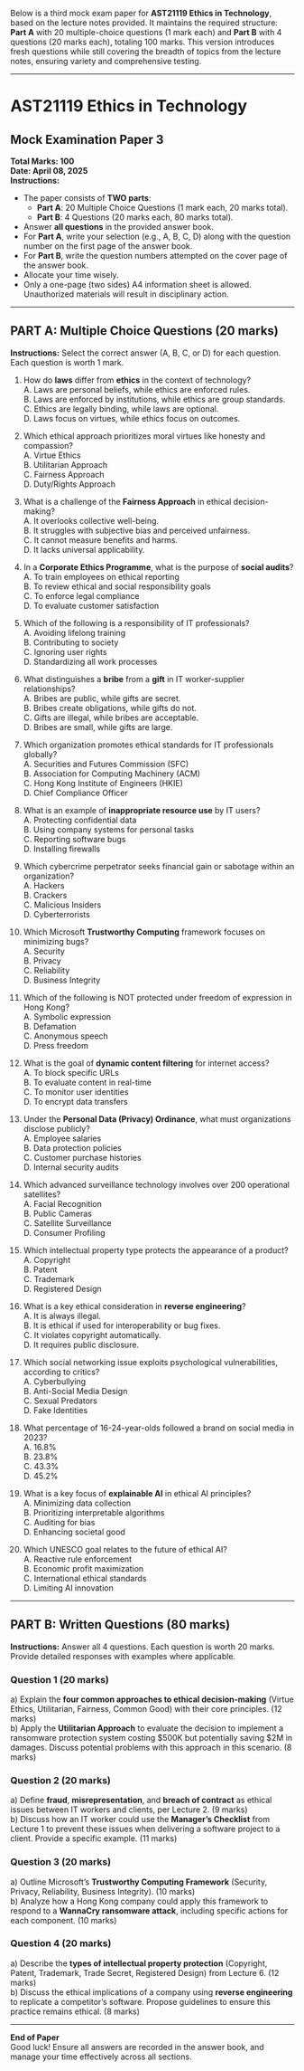 Below is a third mock exam paper for **AST21119 Ethics in Technology**, based on the lecture notes provided. It maintains the required structure: **Part A** with 20 multiple-choice questions (1 mark each) and **Part B** with 4 questions (20 marks each), totaling 100 marks. This version introduces fresh questions while still covering the breadth of topics from the lecture notes, ensuring variety and comprehensive testing.

---

# AST21119 Ethics in Technology  
## Mock Examination Paper 3  
**Total Marks: 100**  
**Date: April 08, 2025**  
**Instructions:**  
- The paper consists of **TWO parts**:  
  - **Part A**: 20 Multiple Choice Questions (1 mark each, 20 marks total).  
  - **Part B**: 4 Questions (20 marks each, 80 marks total).  
- Answer **all questions** in the provided answer book.  
- For **Part A**, write your selection (e.g., A, B, C, D) along with the question number on the first page of the answer book.  
- For **Part B**, write the question numbers attempted on the cover page of the answer book.  
- Allocate your time wisely.  
- Only a one-page (two sides) A4 information sheet is allowed. Unauthorized materials will result in disciplinary action.  

---

## PART A: Multiple Choice Questions (20 marks)  
**Instructions:** Select the correct answer (A, B, C, or D) for each question. Each question is worth 1 mark.

1. How do **laws** differ from **ethics** in the context of technology?  
   A. Laws are personal beliefs, while ethics are enforced rules.  
   B. Laws are enforced by institutions, while ethics are group standards.  
   C. Ethics are legally binding, while laws are optional.  
   D. Laws focus on virtues, while ethics focus on outcomes.  

2. Which ethical approach prioritizes moral virtues like honesty and compassion?  
   A. Virtue Ethics  
   B. Utilitarian Approach  
   C. Fairness Approach  
   D. Duty/Rights Approach  

3. What is a challenge of the **Fairness Approach** in ethical decision-making?  
   A. It overlooks collective well-being.  
   B. It struggles with subjective bias and perceived unfairness.  
   C. It cannot measure benefits and harms.  
   D. It lacks universal applicability.  

4. In a **Corporate Ethics Programme**, what is the purpose of **social audits**?  
   A. To train employees on ethical reporting  
   B. To review ethical and social responsibility goals  
   C. To enforce legal compliance  
   D. To evaluate customer satisfaction  

5. Which of the following is a responsibility of IT professionals?  
   A. Avoiding lifelong training  
   B. Contributing to society  
   C. Ignoring user rights  
   D. Standardizing all work processes  

6. What distinguishes a **bribe** from a **gift** in IT worker-supplier relationships?  
   A. Bribes are public, while gifts are secret.  
   B. Bribes create obligations, while gifts do not.  
   C. Gifts are illegal, while bribes are acceptable.  
   D. Bribes are small, while gifts are large.  

7. Which organization promotes ethical standards for IT professionals globally?  
   A. Securities and Futures Commission (SFC)  
   B. Association for Computing Machinery (ACM)  
   C. Hong Kong Institute of Engineers (HKIE)  
   D. Chief Compliance Officer  

8. What is an example of **inappropriate resource use** by IT users?  
   A. Protecting confidential data  
   B. Using company systems for personal tasks  
   C. Reporting software bugs  
   D. Installing firewalls  

9. Which cybercrime perpetrator seeks financial gain or sabotage within an organization?  
   A. Hackers  
   B. Crackers  
   C. Malicious Insiders  
   D. Cyberterrorists  

10. Which Microsoft **Trustworthy Computing** framework focuses on minimizing bugs?  
    A. Security  
    B. Privacy  
    C. Reliability  
    D. Business Integrity  

11. Which of the following is NOT protected under freedom of expression in Hong Kong?  
    A. Symbolic expression  
    B. Defamation  
    C. Anonymous speech  
    D. Press freedom  

12. What is the goal of **dynamic content filtering** for internet access?  
    A. To block specific URLs  
    B. To evaluate content in real-time  
    C. To monitor user identities  
    D. To encrypt data transfers  

13. Under the **Personal Data (Privacy) Ordinance**, what must organizations disclose publicly?  
    A. Employee salaries  
    B. Data protection policies  
    C. Customer purchase histories  
    D. Internal security audits  

14. Which advanced surveillance technology involves over 200 operational satellites?  
    A. Facial Recognition  
    B. Public Cameras  
    C. Satellite Surveillance  
    D. Consumer Profiling  

15. Which intellectual property type protects the appearance of a product?  
    A. Copyright  
    B. Patent  
    C. Trademark  
    D. Registered Design  

16. What is a key ethical consideration in **reverse engineering**?  
    A. It is always illegal.  
    B. It is ethical if used for interoperability or bug fixes.  
    C. It violates copyright automatically.  
    D. It requires public disclosure.  

17. Which social networking issue exploits psychological vulnerabilities, according to critics?  
    A. Cyberbullying  
    B. Anti-Social Media Design  
    C. Sexual Predators  
    D. Fake Identities  

18. What percentage of 16-24-year-olds followed a brand on social media in 2023?  
    A. 16.8%  
    B. 23.8%  
    C. 43.3%  
    D. 45.2%  

19. What is a key focus of **explainable AI** in ethical AI principles?  
    A. Minimizing data collection  
    B. Prioritizing interpretable algorithms  
    C. Auditing for bias  
    D. Enhancing societal good  

20. Which UNESCO goal relates to the future of ethical AI?  
    A. Reactive rule enforcement  
    B. Economic profit maximization  
    C. International ethical standards  
    D. Limiting AI innovation  

---

## PART B: Written Questions (80 marks)  
**Instructions:** Answer all 4 questions. Each question is worth 20 marks. Provide detailed responses with examples where applicable.

### Question 1 (20 marks)  
a) Explain the **four common approaches to ethical decision-making** (Virtue Ethics, Utilitarian, Fairness, Common Good) with their core principles. (12 marks)  
b) Apply the **Utilitarian Approach** to evaluate the decision to implement a ransomware protection system costing $500K but potentially saving $2M in damages. Discuss potential problems with this approach in this scenario. (8 marks)  

### Question 2 (20 marks)  
a) Define **fraud**, **misrepresentation**, and **breach of contract** as ethical issues between IT workers and clients, per Lecture 2. (9 marks)  
b) Discuss how an IT worker could use the **Manager’s Checklist** from Lecture 1 to prevent these issues when delivering a software project to a client. Provide a specific example. (11 marks)  

### Question 3 (20 marks)  
a) Outline Microsoft’s **Trustworthy Computing Framework** (Security, Privacy, Reliability, Business Integrity). (10 marks)  
b) Analyze how a Hong Kong company could apply this framework to respond to a **WannaCry ransomware attack**, including specific actions for each component. (10 marks)  

### Question 4 (20 marks)  
a) Describe the **types of intellectual property protection** (Copyright, Patent, Trademark, Trade Secret, Registered Design) from Lecture 6. (12 marks)  
b) Discuss the ethical implications of a company using **reverse engineering** to replicate a competitor’s software. Propose guidelines to ensure this practice remains ethical. (8 marks)  

---

**End of Paper**  
Good luck! Ensure all answers are recorded in the answer book, and manage your time effectively across all sections.
